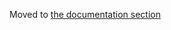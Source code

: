 Moved to [the documentation section](https://github.com/CyberMiles/uniswap-frontend/blob/master/documentation/deploying_uniswap.md)
